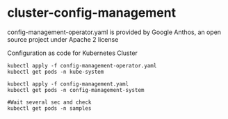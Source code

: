 # cluster-config-management
config-management-operator.yaml is provided by Google Anthos, an open source project under Apache 2 license

Configuration as code for Kubernetes Cluster

```console
kubectl apply -f config-management-operator.yaml
kubectl get pods -n kube-system

kubectl apply -f config-management.yaml
kubectl get pods -n config-management-system

#Wait several sec and check
kubectl get pods -n samples
```


